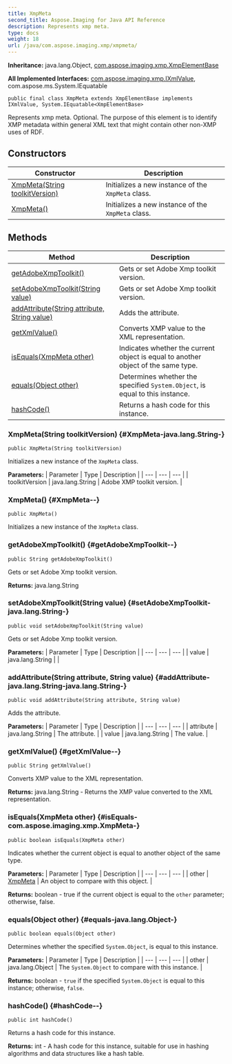 ```yaml
---
title: XmpMeta
second_title: Aspose.Imaging for Java API Reference
description: Represents xmp meta.
type: docs
weight: 18
url: /java/com.aspose.imaging.xmp/xmpmeta/
---
```

**Inheritance:**
java.lang.Object, [com.aspose.imaging.xmp.XmpElementBase](../../com.aspose.imaging.xmp/xmpelementbase)

**All Implemented Interfaces:**
[com.aspose.imaging.xmp.IXmlValue](../../com.aspose.imaging.xmp/ixmlvalue), com.aspose.ms.System.IEquatable
```
public final class XmpMeta extends XmpElementBase implements IXmlValue, System.IEquatable<XmpElementBase>
```

Represents xmp meta. Optional. The purpose of this element is to identify XMP metadata within general XML text that might contain other non-XMP uses of RDF.
## Constructors

| Constructor | Description |
| --- | --- |
| [XmpMeta(String toolkitVersion)](#XmpMeta-java.lang.String-) | Initializes a new instance of the `XmpMeta` class. |
| [XmpMeta()](#XmpMeta--) | Initializes a new instance of the `XmpMeta` class. |
## Methods

| Method | Description |
| --- | --- |
| [getAdobeXmpToolkit()](#getAdobeXmpToolkit--) | Gets or set Adobe Xmp toolkit version. |
| [setAdobeXmpToolkit(String value)](#setAdobeXmpToolkit-java.lang.String-) | Gets or set Adobe Xmp toolkit version. |
| [addAttribute(String attribute, String value)](#addAttribute-java.lang.String-java.lang.String-) | Adds the attribute. |
| [getXmlValue()](#getXmlValue--) | Converts XMP value to the XML representation. |
| [isEquals(XmpMeta other)](#isEquals-com.aspose.imaging.xmp.XmpMeta-) | Indicates whether the current object is equal to another object of the same type. |
| [equals(Object other)](#equals-java.lang.Object-) | Determines whether the specified `System.Object`, is equal to this instance. |
| [hashCode()](#hashCode--) | Returns a hash code for this instance. |
### XmpMeta(String toolkitVersion) {#XmpMeta-java.lang.String-}
```
public XmpMeta(String toolkitVersion)
```


Initializes a new instance of the `XmpMeta` class.

**Parameters:**
| Parameter | Type | Description |
| --- | --- | --- |
| toolkitVersion | java.lang.String | Adobe XMP toolkit version. |

### XmpMeta() {#XmpMeta--}
```
public XmpMeta()
```


Initializes a new instance of the `XmpMeta` class.

### getAdobeXmpToolkit() {#getAdobeXmpToolkit--}
```
public String getAdobeXmpToolkit()
```


Gets or set Adobe Xmp toolkit version.

**Returns:**
java.lang.String
### setAdobeXmpToolkit(String value) {#setAdobeXmpToolkit-java.lang.String-}
```
public void setAdobeXmpToolkit(String value)
```


Gets or set Adobe Xmp toolkit version.

**Parameters:**
| Parameter | Type | Description |
| --- | --- | --- |
| value | java.lang.String |  |

### addAttribute(String attribute, String value) {#addAttribute-java.lang.String-java.lang.String-}
```
public void addAttribute(String attribute, String value)
```


Adds the attribute.

**Parameters:**
| Parameter | Type | Description |
| --- | --- | --- |
| attribute | java.lang.String | The attribute. |
| value | java.lang.String | The value. |

### getXmlValue() {#getXmlValue--}
```
public String getXmlValue()
```


Converts XMP value to the XML representation.

**Returns:**
java.lang.String - Returns the XMP value converted to the XML representation.
### isEquals(XmpMeta other) {#isEquals-com.aspose.imaging.xmp.XmpMeta-}
```
public boolean isEquals(XmpMeta other)
```


Indicates whether the current object is equal to another object of the same type.

**Parameters:**
| Parameter | Type | Description |
| --- | --- | --- |
| other | [XmpMeta](../../com.aspose.imaging.xmp/xmpmeta) | An object to compare with this object. |

**Returns:**
boolean - true if the current object is equal to the `other` parameter; otherwise, false.
### equals(Object other) {#equals-java.lang.Object-}
```
public boolean equals(Object other)
```


Determines whether the specified `System.Object`, is equal to this instance.

**Parameters:**
| Parameter | Type | Description |
| --- | --- | --- |
| other | java.lang.Object | The `System.Object` to compare with this instance. |

**Returns:**
boolean - `true` if the specified `System.Object` is equal to this instance; otherwise, `false`.
### hashCode() {#hashCode--}
```
public int hashCode()
```


Returns a hash code for this instance.

**Returns:**
int - A hash code for this instance, suitable for use in hashing algorithms and data structures like a hash table.
